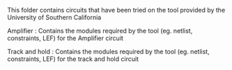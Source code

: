 This folder contains circuits that have been tried on the tool provided by the University of Southern California

Amplifier : Contains the modules required by the tool (eg. netlist, constraints, LEF) for the Amplifier circuit

Track and hold : Contains the modules required by the tool (eg. netlist, constraints, LEF) for the track and hold circuit

